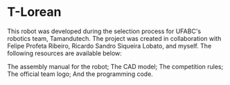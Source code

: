# T-Lorean
This robot was developed during the selection process for UFABC's robotics team, Tamandutech. The project was created in collaboration with Felipe Profeta Ribeiro, Ricardo Sandro Siqueira Lobato, and myself.
The following resources are available below:

The assembly manual for the robot;
The CAD model;
The competition rules;
The official team logo;
And the programming code.
